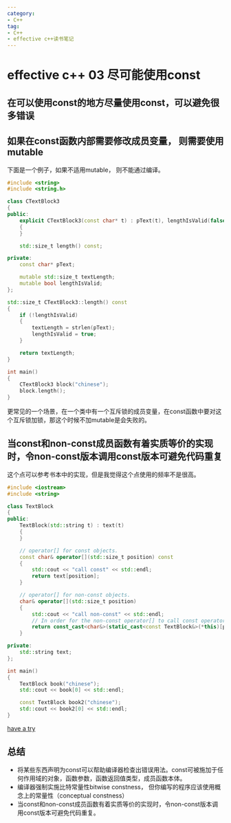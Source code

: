 ```yaml
---
category: 
- C++
tag:
- C++
- effective c++读书笔记
---
```


# effective c++ 03 尽可能使用const

## 在可以使用const的地方尽量使用const，可以避免很多错误

## 如果在const函数内部需要修改成员变量， 则需要使用mutable

下面是一个例子，如果不适用mutable， 则不能通过编译。
```cpp
#include <string>
#include <string.h>

class CTextBlock3
{
public:
	explicit CTextBlock3(const char* t) : pText(t), lengthIsValid(false)
	{
	}

	std::size_t length() const;

private:
	const char* pText;

	mutable std::size_t textLength;
	mutable bool lengthIsValid;
};

std::size_t CTextBlock3::length() const
{
	if (!lengthIsValid)
	{
		textLength = strlen(pText);
		lengthIsValid = true;
	}

	return textLength;
}

int main()
{
    CTextBlock3 block("chinese");
    block.length();
}
```

更常见的一个场景，在一个类中有一个互斥锁的成员变量，在const函数中要对这个互斥锁加锁，那这个时候不加mutable是会失败的。

## 当const和non-const成员函数有着实质等价的实现时，令non-const版本调用const版本可避免代码重复

这个点可以参考书本中的实现，但是我觉得这个点使用的频率不是很高。

```cpp
#include <iostream>
#include <string>

class TextBlock
{
public:
	TextBlock(std::string t) : text(t)
	{
	}

	// operator[] for const objects.
	const char& operator[](std::size_t position) const
	{
        std::cout << "call const" << std::endl;
		return text[position];
	}

	// operator[] for non-const objects.
	char& operator[](std::size_t position)
	{
        std::cout << "call non-const" << std::endl;
		// In order for the non-const operator[] to call const operator[].
		return const_cast<char&>(static_cast<const TextBlock&>(*this)[position]);
	}

private:
	std::string text;
};

int main()
{
    TextBlock book("chinese");
    std::cout << book[0] << std::endl;

    const TextBlock book2("chinese");
    std::cout << book2[0] << std::endl;
}
```

[have a try]("https://godbolt.org/z/nGdoPrqd4")

## 总结
- 将某些东西声明为const可以帮助编译器检查出错误用法。const可被施加于任何作用域的对象，函数参数，函数返回值类型，成员函数本体。
- 编译器强制实施比特常量性bitwise constness， 但你编写的程序应该使用概念上的常量性（conceptual constness）
- 当const和non-const成员函数有着实质等价的实现时，令non-const版本调用const版本可避免代码重复。